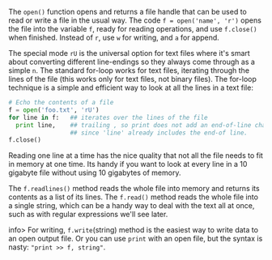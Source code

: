 The `open()` function opens and returns a file handle that can be used to read or write a file in the usual way. The code `f = open('name', 'r')` opens the file into the variable `f`, ready for reading operations, and use `f.close()` when finished. Instead of `r`, use `w` for writing, and `a` for append. 

The special mode `rU` is the universal option for text files where it's smart about converting different line-endings so they always come through as a simple `n`. The standard for-loop works for text files, iterating through the lines of the file (this works only for text files, not binary files). The for-loop technique is a simple and efficient way to look at all the lines in a text file:
    
```python    
# Echo the contents of a file
f = open('foo.txt', 'rU')
for line in f:   ## iterates over the lines of the file
  print line,    ## trailing , so print does not add an end-of-line char
                 ## since 'line' already includes the end-of line.
f.close()
```

Reading one line at a time has the nice quality that not all the file needs to fit in memory at one time. Its handy if you want to look at every line in a 10 gigabyte file without using 10 gigabytes of memory. 

The `f.readlines()` method reads the whole file into memory and returns its contents as a list of its lines. The `f.read()` method reads the whole file into a single string, which can be a handy way to deal with the text all at once, such as with regular expressions we'll see later.

info> For writing, `f.write`(string) method is the easiest way to write data to an open output file. Or you can use `print` with an open file, but the syntax is nasty: `"print >> f, string"`.
